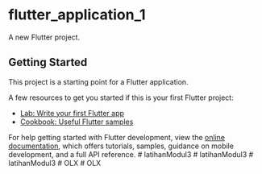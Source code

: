 # flutter_application_1

A new Flutter project.

## Getting Started

This project is a starting point for a Flutter application.

A few resources to get you started if this is your first Flutter project:

- [Lab: Write your first Flutter app](https://docs.flutter.dev/get-started/codelab)
- [Cookbook: Useful Flutter samples](https://docs.flutter.dev/cookbook)

For help getting started with Flutter development, view the
[online documentation](https://docs.flutter.dev/), which offers tutorials,
samples, guidance on mobile development, and a full API reference.
#   l a t i h a n M o d u l 3  
 #   l a t i h a n M o d u l 3  
 #   l a t i h a n M o d u l 3  
 #   O L X  
 #   O L X  
 